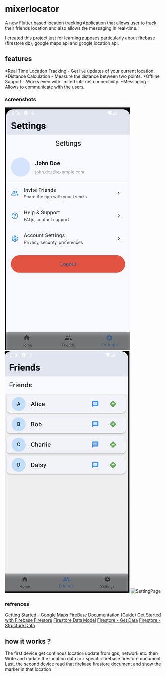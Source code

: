 # mixerlocator

A new Flutter based location tracking Application that allows user to track their friends location and also allows the messaging in real-time.

I created this project just for learning puposes particularly about firebase (firestore db), google maps api and google location api.

## features
*Real Time Location Tracking - Get live updates of your current location.
*Distance Calculation - Measure the distance between two points.
*Offline Support - Works even with limited internet connectivity.
*Messaging - Allows to communicate with the users.


### screenshots

![HomePage](ss1.jpg)
![FriendListPage](ss2.jpg)
![SettingPage](ssg3.jpg)


### refrences

[Getting Started - Google Maps](https://developers.google.com/maps/documentation/android-sdk/start)
[FireBase Documentation (Guide)](https://firebase.google.com/docs/guides/)
[Get Started with Firebase Firestore](https://firebase.google.com/docs/firestore/quickstart)
[Firestore Data Model](https://firebase.google.com/docs/firestore/data-model)
[Firestore - Get Data](https://firebase.google.com/docs/firestore/query-data/get-data)
[Firestore - Structure Data](https://firebase.google.com/docs/firestore/manage-data/structure-data)


## how it works ?


The first device get continous location update from gps, network etc. then
Write and update the location data to a specific firebase firestore document
Last, the second device read that firebase firestore document and show the marker in that location


